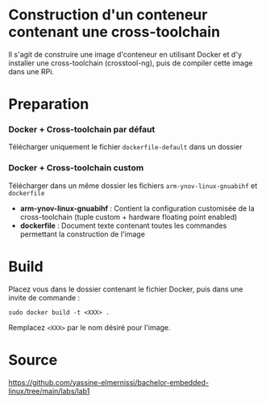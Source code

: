 # Construction d'un conteneur contenant une cross-toolchain
Il s'agit de construire une image d'conteneur en utilisant Docker et d'y installer une cross-toolchain (crosstool-ng), puis de compiler cette image dans une RPi.

# Preparation  

### Docker + Cross-toolchain par défaut
Télécharger uniquement le fichier `dockerfile-default` dans un dossier

### Docker + Cross-toolchain custom
Télécharger dans un même dossier les fichiers `arm-ynov-linux-gnuabihf` et `dockerfile`
- **arm-ynov-linux-gnuabihf** : Contient la configuration customisée de la cross-toolchain (tuple custom + hardware floating point enabled)
- **dockerfile** : Document texte contenant toutes les commandes permettant la construction de l'image

# Build 
Placez vous dans le dossier contenant le fichier Docker, puis dans une invite de commande :  
```
sudo docker build -t <XXX> . 
```

Remplacez `<XXX>` par le nom désiré pour l'image.

# Source 
https://github.com/yassine-elmernissi/bachelor-embedded-linux/tree/main/labs/lab1
